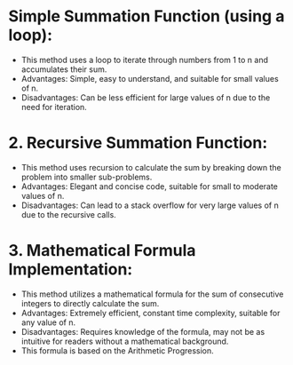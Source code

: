 # Simple Summation Function (using a loop):

 - This method uses a loop to iterate through numbers from 1 to n and accumulates their sum.
 - Advantages: Simple, easy to understand, and suitable for small values of n.
 - Disadvantages: Can be less efficient for large values of n due to the need for iteration.


# 2. Recursive Summation Function:

 - This method uses recursion to calculate the sum by breaking down the problem into smaller sub-problems.
 - Advantages: Elegant and concise code, suitable for small to moderate values of n.
 - Disadvantages: Can lead to a stack overflow for very large values of n due to the recursive calls.

# 3. Mathematical Formula Implementation:
 - This method utilizes a mathematical formula for the sum of consecutive integers to directly calculate the sum.
 - Advantages: Extremely efficient, constant time complexity, suitable for any value of n.
 - Disadvantages: Requires knowledge of the formula, may not be as intuitive for readers without a mathematical background.
 - This formula is based on the Arithmetic Progression.